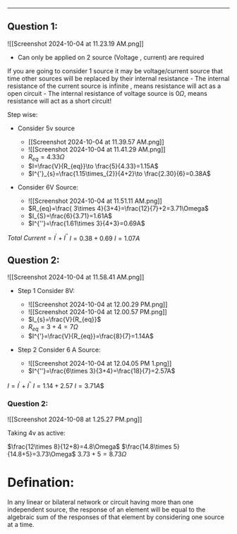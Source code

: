 ___
## Question 1:
![[Screenshot 2024-10-04 at 11.23.19 AM.png]]
- Can only be applied on 2 source (Voltage , current) are required

If you are going to consider 1 source it may be voltage/current source that time other sources will be replaced by their internal resistance 
	- The internal resistance of the current source is infinite , means resistance will act as a open circuit
	- The internal resistance of voltage source is $0 \Omega$, means resistance will act as a short circuit!

Step wise:
- Consider 5v source
	- [[Screenshot 2024-10-04 at 11.39.57 AM.png]]
	- ![[Screenshot 2024-10-04 at 11.41.29 AM.png]]
	- $R_{eq}=4.33\Omega$
	- $I=\frac{V}{R_{eq}}\to \frac{5}{4.33}=1.15A$
	- $I^{'}_{s}=\frac{1.15\times_{2}}{4+2}\to \frac{2.30}{6}=0.38A$


- Consider 6V Source:
	- ![[Screenshot 2024-10-04 at 11.51.11 AM.png]]
	- $R_{eq}=\frac{ 3\times 4}{3+4}=\frac{12}{7}+2=3.71\Omega$
	- $I_{S}=\frac{6}{3.71}=1.61A$
	- $I^{''}=\frac{1.61\times 3}{4+3}=0.69A$


$Total\ Current=I^{'}+I^{''}$
$I=0.38+0.69$
$I=1.07A$



## Question 2:
![[Screenshot 2024-10-04 at 11.58.41 AM.png]]

- Step 1 Consider 8V:
	- ![[Screenshot 2024-10-04 at 12.00.29 PM.png]]
	- ![[Screenshot 2024-10-04 at 12.00.57 PM.png]]
	- $I_{s}=\frac{V}{R_{eq}}$
	- $R_{eq}=3+4=7\Omega$
	- $I^{'}=\frac{V}{R_{eq}}=\frac{8}{7}=1.14A$

- Step 2 Consider 6 A Source:
	- ![[Screenshot 2024-10-04 at 12.04.05 PM 1.png]]
	- $I^{''}=\frac{6\times 3}{3+4}=\frac{18}{7}=2.57A$

$I =I^{'}+I^{''}$
$I=1.14+2.57$
$I=3.71A$$

### Question 2:

![[Screenshot 2024-10-08 at 1.25.27 PM.png]]

Taking 4v as active:

$\frac{12\times 8}{12+8}=4.8\Omega$
$\frac{14.8\times 5}{14.8+5}=3.73\Omega$
$3.73+5=8.73\Omega$

# Defination:
In any linear or bilateral network or circuit having more than one independent source, the response of an element will be equal to the algebraic sum of the responses of that element by considering one source at a time.



